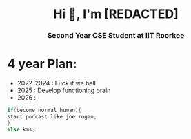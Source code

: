 <h1 align="center">Hi 👋, I'm [REDACTED]</h1>
<h3 align="center">Second Year CSE Student at IIT Roorkee</h3>


# 4 year Plan:

- 2022-2024 : Fuck it we ball
- 2025 : Develop functioning brain
- 2026 :
```cpp
if(become normal human){
start podcast like joe rogan;
}
else kms;
```
